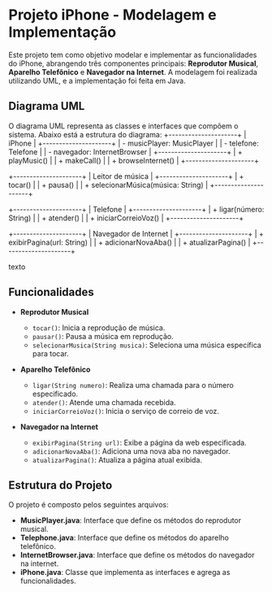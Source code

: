 # Projeto iPhone - Modelagem e Implementação

Este projeto tem como objetivo modelar e implementar as funcionalidades do iPhone, abrangendo três componentes principais: **Reprodutor Musical**, **Aparelho Telefônico** e **Navegador na Internet**. A modelagem foi realizada utilizando UML, e a implementação foi feita em Java.

## Diagrama UML

O diagrama UML representa as classes e interfaces que compõem o sistema. Abaixo está a estrutura do diagrama:
+---------------------+ | iPhone | +---------------------+ | - musicPlayer: MusicPlayer | | - telefone: Telefone | | - navegador: InternetBrowser | +---------------------+ | + playMusic() | | + makeCall() | | + browseInternet() | +---------------------+









+---------------------+ | Leitor de música | +---------------------+ | + tocar() | | + pausa() | | + selecionarMúsica(música: String) | +---------------------+





+---------------------+ | Telefone | +---------------------+ | + ligar(número: String) | | + atender() | | + iniciarCorreioVoz() | +---------------------+





+---------------------+ | Navegador de Internet | +---------------------+ | + exibirPagina(url: String) | | + adicionarNovaAba() | | + atualizarPagina() | +---------------------+









texto

## Funcionalidades

- **Reprodutor Musical**
  - `tocar()`: Inicia a reprodução de música.
  - `pausar()`: Pausa a música em reprodução.
  - `selecionarMusica(String musica)`: Seleciona uma música específica para tocar.

- **Aparelho Telefônico**
  - `ligar(String numero)`: Realiza uma chamada para o número especificado.
  - `atender()`: Atende uma chamada recebida.
  - `iniciarCorreioVoz()`: Inicia o serviço de correio de voz.

- **Navegador na Internet**
  - `exibirPagina(String url)`: Exibe a página da web especificada.
  - `adicionarNovaAba()`: Adiciona uma nova aba no navegador.
  - `atualizarPagina()`: Atualiza a página atual exibida.

## Estrutura do Projeto

O projeto é composto pelos seguintes arquivos:

- **MusicPlayer.java**: Interface que define os métodos do reprodutor musical.
- **Telephone.java**: Interface que define os métodos do aparelho telefônico.
- **InternetBrowser.java**: Interface que define os métodos do navegador na internet.
- **iPhone.java**: Classe que implementa as interfaces e agrega as funcionalidades.
